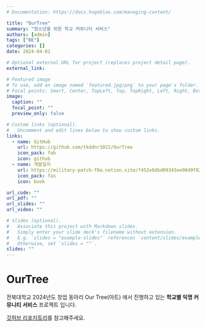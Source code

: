 ```yaml
---
# Documentation: https://docs.hugoblox.com/managing-content/

title: "OurTree"
summary: "청소년을 위한 학교 커뮤니티 서비스"
authors: [admin]
tags: ["BE"]
categories: []
date: 2024-04-01

# Optional external URL for project (replaces project detail page).
external_link:

# Featured image
# To use, add an image named `featured.jpg/png` to your page's folder.
# Focal points: Smart, Center, TopLeft, Top, TopRight, Left, Right, BottomLeft, Bottom, BottomRight.
image:
  caption: ""
  focal_point: ""
  preview_only: false

# Custom links (optional).
#   Uncomment and edit lines below to show custom links.
links:
  - name: GitHub
    url: https://github.com/tkddnr1022/OurTree
    icon_pack: fab
    icon: github
  - name: 개발일지
    url: https://military-patch-f0a.notion.site/f452e8dbd09343ee90d9f82d6ea030cb?pvs=4
    icon_pack: fas
    icon: book

url_code: ""
url_pdf: ""
url_slides: ""
url_video: ""

# Slides (optional).
#   Associate this project with Markdown slides.
#   Simply enter your slide deck's filename without extension.
#   E.g. `slides = "example-slides"` references `content/slides/example-slides.md`.
#   Otherwise, set `slides = ""`.
slides: ""
---
```


# OurTree
전북대학교 2024년도 창업 동아리 Our Tree(아트) 에서 진행하고 있는 **학교별 익명 커뮤니티 서비스** 프로젝트 입니다.

[깃허브 리포지토리](https://github.com/tkddnr1022/OurTree)를 참고해주세요.
